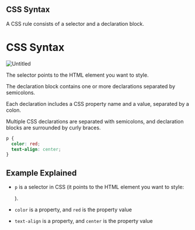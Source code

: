 ## CSS Syntax

A CSS rule consists of a selector and a declaration block.

# CSS Syntax

![Untitled](https://dl.dropboxusercontent.com/s/m10t4l0xlke49yf/syntax.png?dl=0)

The selector points to the HTML element you want to style.

The declaration block contains one or more declarations separated by semicolons.

Each declaration includes a CSS property name and a value, separated by a colon.

Multiple CSS declarations are separated with semicolons, and declaration blocks are surrounded by curly braces.

```css
p {
  color: red;
  text-align: center;
}
```

## **Example Explained**

- `p` is a selector in CSS (it points to the HTML element you want to style: <p>).

- `color` is a property, and `red` is the property value

- `text-align` is a property, and `center` is the property value